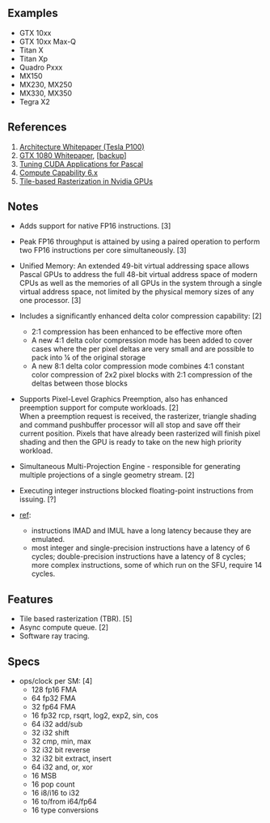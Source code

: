 
## Examples

* GTX 10xx
* GTX 10xx Max-Q
* Titan X
* Titan Xp
* Quadro Pxxx
* MX150
* MX230, MX250
* MX330, MX350
* Tegra X2


## References

1. [Architecture Whitepaper (Tesla P100)](https://images.nvidia.com/content/pdf/tesla/whitepaper/pascal-architecture-whitepaper.pdf)
2. [GTX 1080 Whitepaper](https://www.es.ele.tue.nl/~heco/courses/ECA/GPU-papers/GeForce_GTX_1080_Whitepaper_FINAL.pdf), [[backup](../pdf/GeForce_GTX_1080_Whitepaper_FINAL.pdf)]
3. [Tuning CUDA Applications for Pascal](https://docs.nvidia.com/cuda/pascal-tuning-guide/index.html)
4. [Compute Capability 6.x](https://docs.nvidia.com/cuda/cuda-c-programming-guide/index.html#compute-capability-6-x)
5. [Tile-based Rasterization in Nvidia GPUs](https://www.realworldtech.com/tile-based-rasterization-nvidia-gpus/)

## Notes

* Adds support for native FP16 instructions. [3]
* Peak FP16 throughput is attained by using a paired operation to perform two FP16 instructions per core simultaneously. [3]
* Unified Memory: An extended 49-bit virtual addressing space allows Pascal GPUs to address the full 48-bit virtual address space of modern CPUs as well as the memories of all GPUs in the system through a single virtual address space, not limited by the physical memory sizes of any one processor. [3]
* Includes a significantly enhanced delta color compression capability: [2]
	- 2:1 compression has been enhanced to be effective more often
	- A new 4:1 delta color compression mode has been added to cover cases where the per pixel deltas are very small and are possible to pack into ¼ of the original storage
	- A new 8:1 delta color compression mode combines 4:1 constant color compression of 2x2 pixel blocks with 2:1 compression of the deltas between those blocks
* Supports Pixel-Level Graphics Preemption, also has enhanced preemption support for compute workloads. [2]<br/>
	When a preemption request is received, the rasterizer, triangle shading and command pushbuffer processor will all stop and save off their current position. Pixels that have already been rasterized will finish pixel shading and then the GPU is ready to take on the new high priority workload.
* Simultaneous Multi-Projection Engine - responsible for generating multiple projections of a single geometry stream. [2]

* Executing integer instructions blocked floating-point instructions from issuing. [?]

* [ref](https://arxiv.org/pdf/1903.07486):
	- instructions IMAD and IMUL have a long latency because they are emulated.
	- most integer and single-precision instructions have a latency of 6 cycles; double-precision instructions have a latency of 8 cycles; more complex instructions, some of which run on the SFU, require 14 cycles.


## Features

* Tile based rasterization (TBR). [5]
* Async compute queue. [2]
* Software ray tracing.

## Specs

* ops/clock per SM: [4]
	- 128 fp16 FMA
	- 64 fp32 FMA
	- 32 fp64 FMA
	- 16 fp32 rcp, rsqrt, log2, exp2, sin, cos
	- 64 i32 add/sub
	- 32 i32 shift
	- 32 cmp, min, max
	- 32 i32 bit reverse
	- 32 i32 bit extract, insert
	- 64 i32 and, or, xor
	- 16 MSB
	- 16 pop count
	- 16 i8/i16 to i32
	- 16 to/from i64/fp64
	- 16 type conversions
